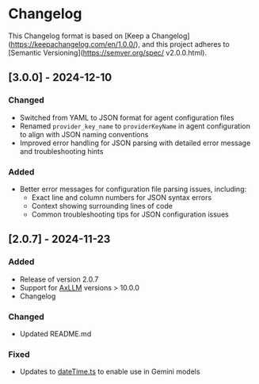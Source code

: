 # Changelog

This Changelog format is based on [Keep a Changelog]
(https://keepachangelog.com/en/1.0.0/), and this project 
adheres to [Semantic Versioning](https://semver.org/spec/
v2.0.0.html).

## [3.0.0] - 2024-12-10

### Changed
- Switched from YAML to JSON format for agent configuration files
- Renamed `provider_key_name` to `providerKeyName` in agent configuration to align with JSON naming conventions
- Improved error handling for JSON parsing with detailed error message and troubleshooting hints

### Added
- Better error messages for configuration file parsing issues, including:
  - Exact line and column numbers for JSON syntax errors
  - Context showing surrounding lines of code
  - Common troubleshooting tips for JSON configuration issues

## [2.0.7] - 2024-11-23

### Added
- Release of version 2.0.7
- Support for [AxLLM](https://axllm.dev) versions > 10.0.0
- Changelog

### Changed
- Updated README.md

### Fixed
- Updates to [dateTime.ts](src/dateTime.ts) to enable use in Gemini models

